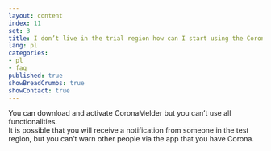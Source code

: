 ```yaml
---
layout: content
index: 11
set: 3
title: I don’t live in the trial region how can I start using the CoronaMelder app?
lang: pl
categories:
- pl
- faq
published: true
showBreadCrumbs: true
showContact: true
---
```


You can download and activate CoronaMelder but you can’t use all functionalities.  
It is possible that you will receive a notification from someone in the test region, but you can’t warn other people via the app that you have Corona.  
